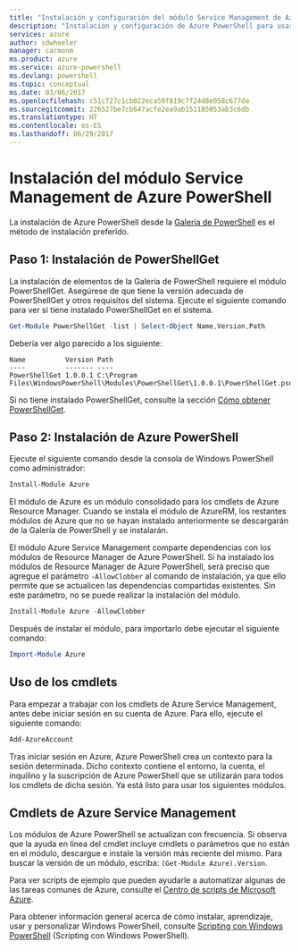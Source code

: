 ```yaml
---
title: "Instalación y configuración del módulo Service Management de Azure PowerShell | Microsoft Docs"
description: "Instalación y configuración de Azure PowerShell para usarlo por primera vez"
services: azure
author: sdwheeler
manager: carmonm
ms.product: azure
ms.service: azure-powershell
ms.devlang: powershell
ms.topic: conceptual
ms.date: 03/06/2017
ms.openlocfilehash: c51c727c1cb022eca59f819c7f24d8e058c677da
ms.sourcegitcommit: 226527be7cb647acfe2ea9ab151185053ab3c6db
ms.translationtype: HT
ms.contentlocale: es-ES
ms.lasthandoff: 06/29/2017
---
```

# <a name="installing-the-azure-powershell-service-management-module"></a>Instalación del módulo Service Management de Azure PowerShell

La instalación de Azure PowerShell desde la [Galería de PowerShell](https://www.powershellgallery.com/) es el método de instalación preferido.

## <a name="step-1-install-powershellget"></a>Paso 1: Instalación de PowerShellGet

La instalación de elementos de la Galería de PowerShell requiere el módulo PowerShellGet. Asegúrese de que tiene la versión adecuada de PowerShellGet y otros requisitos del sistema. Ejecute el siguiente comando para ver si tiene instalado PowerShellGet en el sistema.

```powershell
Get-Module PowerShellGet -list | Select-Object Name,Version,Path
```

Debería ver algo parecido a los siguiente:

```
Name          Version Path
----          ------- ----
PowerShellGet 1.0.0.1 C:\Program Files\WindowsPowerShell\Modules\PowerShellGet\1.0.0.1\PowerShellGet.psd1
```

Si no tiene instalado PowerShellGet, consulte la sección [Cómo obtener PowerShellGet](install-azurerm-ps.md#how-to-get-powershellget).

## <a name="step-2-install-azure-powershell"></a>Paso 2: Instalación de Azure PowerShell

Ejecute el siguiente comando desde la consola de Windows PowerShell como administrador:

```powershell
Install-Module Azure
```

El módulo de Azure es un módulo consolidado para los cmdlets de Azure Resource Manager. Cuando se instala el módulo de AzureRM, los restantes módulos de Azure que no se hayan instalado anteriormente se descargarán de la Galería de PowerShell y se instalarán.

El módulo Azure Service Management comparte dependencias con los módulos de Resource Manager de Azure PowerShell. Si ha instalado los módulos de Resource Manager de Azure PowerShell, será preciso que agregue el parámetro `-AllowClobber` al comando de instalación, ya que ello permite que se actualicen las dependencias compartidas existentes. Sin este parámetro, no se puede realizar la instalación del módulo.

```powershell
Install-Module Azure -AllowClobber
```

Después de instalar el módulo, para importarlo debe ejecutar el siguiente comando:

```powershell
Import-Module Azure
```

## <a name="to-use-the-cmdlets"></a>Uso de los cmdlets

Para empezar a trabajar con los cmdlets de Azure Service Management, antes debe iniciar sesión en su cuenta de Azure. Para ello, ejecute el siguiente comando:

```powershell
Add-AzureAccount
```

Tras iniciar sesión en Azure, Azure PowerShell crea un contexto para la sesión determinada. Dicho contexto contiene el entorno, la cuenta, el inquilino y la suscripción de Azure PowerShell que se utilizarán para todos los cmdlets de dicha sesión. Ya está listo para usar los siguientes módulos.

## <a name="azure-service-management-cmdlets"></a>Cmdlets de Azure Service Management

Los módulos de Azure PowerShell se actualizan con frecuencia. Si observa que la ayuda en línea del cmdlet incluye cmdlets o parámetros que no están en el módulo, descargue e instale la versión más reciente del mismo. Para buscar la versión de un módulo, escriba: `(Get-Module Azure).Version`.

Para ver scripts de ejemplo que pueden ayudarle a automatizar algunas de las tareas comunes de Azure, consulte el [Centro de scripts de Microsoft Azure](http://www.windowsazure.com/documentation/scripts/).

Para obtener información general acerca de cómo instalar, aprendizaje, usar y personalizar Windows PowerShell, consulte [Scripting con Windows PowerShell](http://go.microsoft.com/fwlink/p/?linkid=320210) (Scripting con Windows PowerShell).
